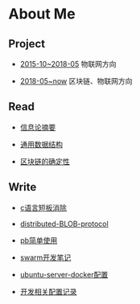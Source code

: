 # About Me

## Project

- [2015-10~2018-05](https://github.com/gc87/archive/blob/master/project/2015-10~2018-05.md) 物联网方向

- [2018-05~now](https://github.com/gc87/archive/blob/master/project/2018-05~now.md) 区块链、物联网方向

## Read

- [信息论摘要](https://github.com/gc87/archive/blob/master/read/信息论摘要.md)

- [通用数据结构](https://github.com/gc87/archive/blob/master/read/通用数据结构.md)

- [区块链的确定性](https://github.com/gc87/archive/blob/master/read/区块链的确定性.md)

## Write

- [c语言短板消除](https://github.com/gc87/archive/blob/master/write/c语言短板消除.md)

- [distributed-BLOB-protocol](https://github.com/gc87/archive/blob/master/write/distributed-BLOB-protocol.md)

- [pb简单使用](https://github.com/gc87/archive/blob/master/write/pb简单使用.md)

- [swarm开发笔记](https://github.com/gc87/archive/blob/master/write/swarm开发笔记.md)

- [ubuntu-server-docker配置](https://github.com/gc87/archive/blob/master/write/ubuntu-server-docker配置.md)

- [开发相关配置记录](https://github.com/gc87/archive/blob/master/write/开发相关配置记录.md)

